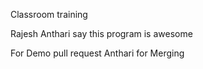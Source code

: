 Classroom training

Rajesh Anthari say this program is awesome

For Demo pull request
Anthari for Merging

